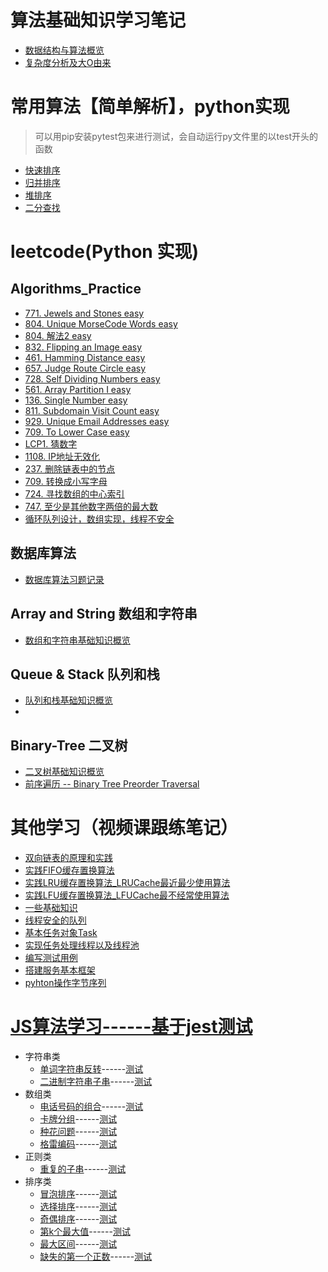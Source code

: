 # 算法基础知识学习笔记
- [数据结构与算法概览](./AlgorithmsBasicKnowledgeNote/数据结构与算法概览.md)
- [复杂度分析及大O由来]()

# 常用算法【简单解析】，python实现
> 可以用pip安装pytest包来进行测试，会自动运行py文件里的以test开头的函数
- [快速排序](./常用算法简单解析python实现/quicksort.py)
- [归并排序](./常用算法简单解析python实现/mergesort.py)
- [堆排序](./常用算法简单解析python实现/heapsort.py)
- [二分查找](./常用算法简单解析python实现/binarySearch.py)

# leetcode(Python 实现)
## Algorithms_Practice
- [771. Jewels and Stones  easy](./algorithms_practice/771.JewelsandStones.py)
- [804. Unique MorseCode Words  easy](./algorithms_practice/804.UniqueMorseCodeWords.py)
- [804. 解法2 easy](./algorithms_practice/804.solution2.py)
- [832. Flipping an Image easy](./algorithms_practice/832.FlippinganImage.py)
- [461. Hamming Distance easy](./algorithms_practice/461.HammingDistance.py)
- [657. Judge Route Circle easy](./algorithms_practice/657.JudgeRouteCircle.py)
- [728. Self Dividing Numbers easy](./algorithms_practice/728.SelfDividingNumbers.py)
- [561. Array Partition I easy](./algorithms_practice/561.ArrayPartitionIeasy.py)
- [136. Single Number easy](./algorithms_practice/136.SingleNumbereasy.py)
- [811. Subdomain Visit Count easy](./algorithms_practice/811.SubdomainVisitCount.py)
- [929. Unique Email Addresses easy](./algorithms_practice/929.UniqueEmailAddresses.py)
- [709. To Lower Case easy](./algorithms_practice/709.ToLowerCase.py)
- [LCP1. 猜数字](./algorithms_practice/LCP1.py)
- [1108. IP地址无效化](./algorithms_practice/1108.IP地址无效化.py)
- [237.  删除链表中的节点](./algorithms_practice/237.删除链表中的节点.py)
- [709.  转换成小写字母](./algorithms_practice/709.转换成小写字母.py)
- [724.  寻找数组的中心索引](./algorithms_practice/724.寻找数组的中心索引.py)
- [747. 至少是其他数字两倍的最大数](./algorithms_practice/747.至少是其他数字两倍的最大数.py)
- [循环队列设计，数组实现，线程不安全](./Queue_Stack/Queue_Stack_overview.md)

## 数据库算法
- [数据库算法习题记录](./数据库LeetCode算法题/数据库算法习题.md)

## Array and String  数组和字符串
- [数组和字符串基础知识概览](./Array_String/Array_String_overview.md)

## Queue & Stack  队列和栈
- [队列和栈基础知识概览](./Queue_Stack/Queue_Stack_overview.md)
- 

## Binary-Tree 二叉树
- [二叉树基础知识概览](./Binary_Tree/Binary_Tree_overview.md)
- [前序遍历 -- Binary Tree Preorder Traversal](./Binary_Tree/BinaryTreePreorderTraversal.py)

# 其他学习（视频课跟练笔记）
- [双向链表的原理和实践](./otherLearn/DoubleLinkList.py)
- [实践FIFO缓存置换算法](./otherLearn/实践FIFO缓存置换算法_Cache.py)
- [实践LRU缓存置换算法_LRUCache最近最少使用算法](./otherLearn/实践LRU缓存置换算法_LRUCache.py)
- [实践LFU缓存置换算法_LFUCache最不经常使用算法](./otherLearn/实践LFU缓存置换算法_LFUCache.py)
- [一些基础知识](./otherLearn/operateSystem/someBaseKnowledge.md)
- [线程安全的队列](./otherLearn/operateSystem/queue.py)
- [基本任务对象Task](./otherLearn/operateSystem/task.py)
- [实现任务处理线程以及线程池](./otherLearn/pool.py)
- [编写测试用例](./otherLearn/test.py)
- [搭建服务基本框架](./otherLearn/computer_network/server.py)
- [pyhton操作字节序列](./otherLearn/bytes_test.py)

# [JS算法学习------基于jest测试](./JS算法学习/readme.md)
- 字符串类
    - [单词字符串反转](./JS算法学习/leetcode/code/string/stringReverse.js)------[测试](./JS算法学习/leetcode/test/string/stringReverse.test.js)
    - [二进制字符串子串](./JS算法学习/leetcode/code/string/subBinaryStr.js)------[测试](./JS算法学习/leetcode/test/string/subBinaryStr.test.js)
- 数组类
    - [电话号码的组合](./JS算法学习/leetcode/code/array/phoneNumber.js)------[测试](./JS算法学习/leetcode/test/array/phoneNumber.test.js)
    - [卡牌分组](./JS算法学习/leetcode/code/array/cardGroup.js)------[测试](./JS算法学习/leetcode/test/array/cardGroup.test.js)
    - [种花问题](./JS算法学习/leetcode/code/array/flower.js)------[测试](./JS算法学习/leetcode/test/array/flower.test.js)
    - [格雷编码](./JS算法学习/leetcode/code/array/grayCode.js)------[测试](./JS算法学习/leetcode/test/array/grayCode.test.js)
- 正则类
    - [重复的子串](./JS算法学习/leetcode/code/RegExp/repeatSubStr.js)------[测试](./JS算法学习/leetcode/test/RegExp/repeatSubStr.test.js)
- 排序类
    - [冒泡排序](./JS算法学习/leetcode/code/sort/bubble.js)------[测试](./JS算法学习/leetcode/test/sort/bubble.test.js)
    - [选择排序](./JS算法学习/leetcode/code/sort/select.js)------[测试](./JS算法学习/leetcode/test/sort/select.test.js)
    - [奇偶排序](./JS算法学习/leetcode/code/sort/odd_even.js)------[测试](./JS算法学习/leetcode/test/sort/odd_even.test.js)
    - [第k个最大值](./JS算法学习/leetcode/code/sort/max_k.js)------[测试](./JS算法学习/leetcode/test/sort/max_k.test.js)
    - [最大区间](./JS算法学习/leetcode/code/sort/max_len.js)------[测试](./JS算法学习/leetcode/test/sort/max_len.test.js)
    - [缺失的第一个正数](./JS算法学习/leetcode/code/sort/lack_first.js)------[测试](./JS算法学习/leetcode/test/sort/lack_first.test.js)